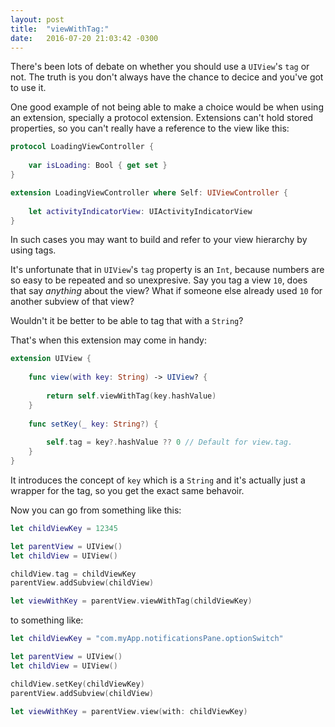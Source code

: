 ```yaml
---
layout: post
title:  "viewWithTag:"
date:   2016-07-20 21:03:42 -0300
---
```


There's been lots of debate on whether you should use a `UIView`'s `tag` or not. The truth is you don't always have the chance to decice and you've got to use it.

One good example of not being able to make a choice would be when using an extension, specially a protocol extension. Extensions can't hold stored properties, so you can't really have a reference to the view like this:

```swift
protocol LoadingViewController {
    
    var isLoading: Bool { get set }
}

extension LoadingViewController where Self: UIViewController {
    
    let activityIndicatorView: UIActivityIndicatorView
}
```

In such cases you may want to build and refer to your view hierarchy by using tags.

It's unfortunate that in `UIView`'s `tag` property is an `Int`, because numbers are so easy to be repeated and so unexpresive. Say you tag a view `10`, does that say _anything_ about the view? What if someone else already used `10` for another subview of that view?

Wouldn't it be better to be able to tag that with a `String`?

That's when this extension may come in handy:

```swift
extension UIView {
    
    func view(with key: String) -> UIView? {
        
        return self.viewWithTag(key.hashValue)
    }
    
    func setKey(_ key: String?) {
        
        self.tag = key?.hashValue ?? 0 // Default for view.tag.
    }
}
```

It introduces the concept of `key` which is a `String` and it's actually just a wrapper for the tag, so you get the exact same behavoir.

Now you can go from something like this:

```swift
let childViewKey = 12345

let parentView = UIView()
let childView = UIView()

childView.tag = childViewKey
parentView.addSubview(childView)

let viewWithKey = parentView.viewWithTag(childViewKey)
```

to something like:

```swift
let childViewKey = "com.myApp.notificationsPane.optionSwitch"

let parentView = UIView()
let childView = UIView()

childView.setKey(childViewKey)
parentView.addSubview(childView)

let viewWithKey = parentView.view(with: childViewKey)
```